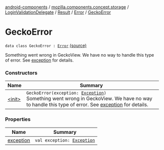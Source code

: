 [android-components](../../../../../index.md) / [mozilla.components.concept.storage](../../../../index.md) / [LoginValidationDelegate](../../../index.md) / [Result](../../index.md) / [Error](../index.md) / [GeckoError](./index.md)

# GeckoError

`data class GeckoError : `[`Error`](../index.md) [(source)](https://github.com/mozilla-mobile/android-components/blob/master/components/concept/storage/src/main/java/mozilla/components/concept/storage/LoginsStorage.kt#L214)

Something went wrong in GeckoView. We have no way to handle this type of error. See
[exception](exception.md) for details.

### Constructors

| Name | Summary |
|---|---|
| [&lt;init&gt;](-init-.md) | `GeckoError(exception: `[`Exception`](https://kotlinlang.org/api/latest/jvm/stdlib/kotlin/-exception/index.html)`)`<br>Something went wrong in GeckoView. We have no way to handle this type of error. See [exception](exception.md) for details. |

### Properties

| Name | Summary |
|---|---|
| [exception](exception.md) | `val exception: `[`Exception`](https://kotlinlang.org/api/latest/jvm/stdlib/kotlin/-exception/index.html) |
